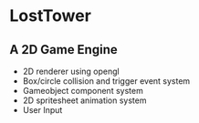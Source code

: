 # LostTower
## A 2D Game Engine
- 2D renderer using opengl
- Box/circle collision and trigger event system
- Gameobject component system
- 2D spritesheet animation system
- User Input
